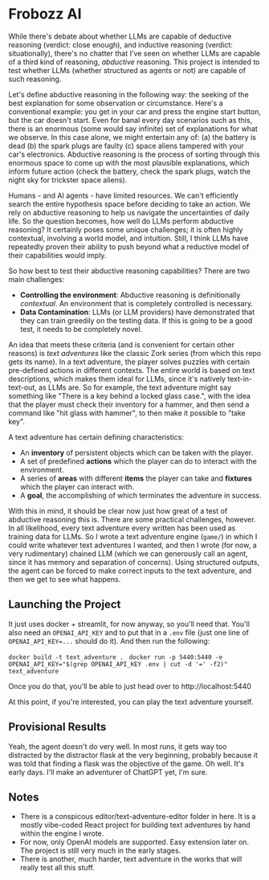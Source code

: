 # Frobozz AI

While there's debate about whether LLMs are capable of deductive reasoning (verdict: close enough), and inductive reasoning (verdict: situationally), there's no chatter that I've seen on whether LLMs are capable of a third kind of reasoning, *abductive* reasoning. This project is intended to test whether LLMs (whether structured as agents or not) are capable of such reasoning.

Let's define abductive reasoning in the following way: the seeking of the best explanation for some observation or circumstance.  Here's a conventional example: you get in your car and press the engine start button, but the car doesn't start.  Even for banal every day scenarios such as this, there is an enormous (some would say infinite) set of explanations for what we observe.  In this case alone, we might entertain any of: (a) the battery is dead (b) the spark plugs are faulty (c) space aliens tampered with your car's electronics.  Abductive reasoning is the process of sorting through this enormous space to come up with the most plausible explanations, which inform future action (check the battery, check the spark plugs, watch the night sky for trickster space aliens).

Humans - and AI agents - have limited resources.  We can't efficiently search the entire hypothesis space before deciding to take an action.  We rely on abductive reasoning to help us navigate the uncertainties of daily life.  So the question becomes, how well do LLMs perform abductive reasoning? It certainly poses some unique challenges; it is often highly contextual, involving a world model, and intuition.  Still, I think LLMs have repeatedly proven their ability to push beyond what a reductive model of their capabilities would imply.

So how best to test their abductive reasoning capabilities? There are two main challenges:
 - **Controlling the environment**: Abductive reasoning is definitionally *contextual*. An environment that is completely controlled is necessary.
 - **Data Contamination**: LLMs (or LLM providers) have demonstrated that they can train greedily on the testing data.  If this is going to be a good test, it needs to be completely novel.

An idea that meets these criteria (and is convenient for certain other reasons) is *text adventures* like the classic Zork series (from which this repo gets its name). In a text adventure, the player solves puzzles with certain pre-defined actions in different contexts.  The entire world is based on text descriptions, which makes them ideal for LLMs, since it's natively text-in-text-out, as LLMs are.  So for example, the text adventure might say something like "There is a key behind a locked glass case.", with the idea that the player must check their inventory for a hammer, and then send a command like "hit glass with hammer", to then make it possible to "take key". 

A text adventure has certain defining characteristics:
 - An **inventory** of persistent objects which can be taken with the player.
 - A set of predefined **actions** which the player can do to interact with the environment.
 - A series of **areas** with different **items** the player can take and **fixtures** which the player can interact with.
 - A **goal**, the accomplishing of which terminates the adventure in success.

With this in mind, it should be clear now just how great of a test of abductive reasoning this is.  There are some practical challenges, however.  In all likelihood, every text adventure every written has been used as training data for LLMs. So I wrote a text adventure engine (`game/`) in which I could write whatever text adventures I wanted, and then I wrote (for now, a very rudimentary) chained LLM (which we can generously call an agent, since it has memory and separation of concerns). Using structured outputs, the agent can be forced to make correct inputs to the text adventure, and then we get to see what happens. 

## Launching the Project

It just uses docker + streamlit, for now anyway, so you'll need that. You'll also need an `OPENAI_API_KEY` and to put that in a `.env` file (just one line of `OPENAI_API_KEY=...` should do it). And then run the following:

`docker build -t text_adventure .`
` docker run -p 5440:5440 -e OPENAI_API_KEY="$(grep OPENAI_API_KEY .env | cut -d '=' -f2)" text_adventure`

Once you do that, you'll be able to just head over to http://localhost:5440

At this point, if you're interested, you can play the text adventure yourself.  

## Provisional Results

Yeah, the agent doesn't do very well.  In most runs, it gets way too distracted by the distractor flask at the very beginning, probably because it was told that finding a flask was the objective of the game. Oh well. It's early days. I'll make an adventurer of ChatGPT yet, I'm sure.

## Notes

* There is a conspicous editor/text-adventure-editor folder in here.  It is a mostly vibe-coded React project for building text adventures by hand within the engine I wrote.
* For now, only OpenAI models are supported. Easy extension later on. The project is still very much in the early stages.
* There is another, much harder, text adventure in the works that will really test all this stuff.